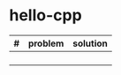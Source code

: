 # hello-cpp
|#| problem  | solution  |
| :---------------|:---------------:|---------------:|
||||
||||
||||
||||
